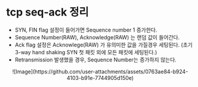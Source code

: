# tcp seq-ack 정리

* SYN, FIN flag 설정이 들어가면 Sequence number 1 증가한다.
* Sequence Number(RAW), Acknowledge(RAW) 는 랜덤 값이 들어간다.
* Ack flag 설정은 Acknowlege(RAW) 가 유의미한 값을 가질경우 세팅된다. (초기 3-way hand shaking SYN 첫 패킷 외에 모든 패킷에 세팅된다.)
* Retransmission 발생했을 경우, Sequence Number는 증가하지 않는다.

<p align="center">
![Image](https://github.com/user-attachments/assets/0763ae84-b924-4103-b91e-7744905d150e)
  
</p>
